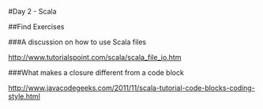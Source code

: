 #Day 2 - Scala

##Find Exercises

###A discussion on how to use Scala files

http://www.tutorialspoint.com/scala/scala_file_io.htm

###What makes a closure different from a code block

http://www.javacodegeeks.com/2011/11/scala-tutorial-code-blocks-coding-style.html